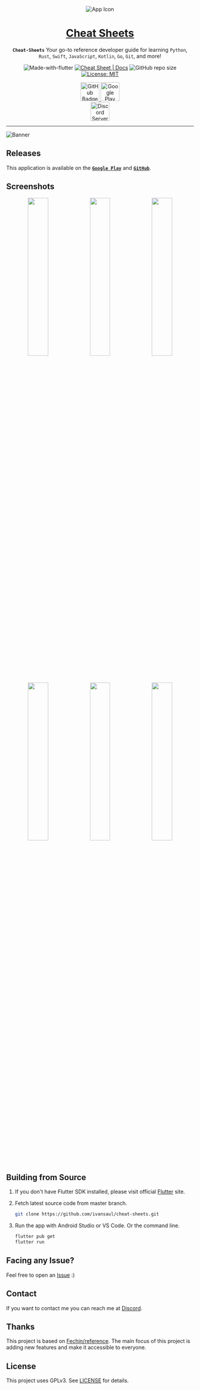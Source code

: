 <div align="center">

![App Icon][app-icon]

<h1 style="border-bottom: none">
    <b><a href="#">Cheat Sheets</a></b>
</h1>

**`Cheat-Sheets`** Your go-to reference developer guide for learning `Python`, `Rust`, `Swift`, `JavaScript`, `Kotlin`, `Go`, `Git`, and more!

![Made-with-flutter](https://img.shields.io/badge/Made%20with-Flutter-orange)
[![Cheat Sheet | Docs](https://github.com/ivansaul/cheat-sheets-doc/actions/workflows/docs.yaml/badge.svg)](https://github.com/ivansaul/cheat-sheets-doc/actions/workflows/docs.yaml)
![GitHub repo size](https://img.shields.io/github/repo-size/ivansaul/cheat-sheets)
[![License: MIT](https://img.shields.io/badge/License-GPL-yellow.svg)](https://opensource.org/licenses/MIT)

<a href="https://github.com/ivansaul/cheat-sheets/releases/">
    <img alt="GitHub Badge" src="https://i.imgur.com/RozkoCi.png" height="50px">
</a>
<a href="https://play.google.com/apps/testing/com.ivansaul.cheatsheets">
    <img alt="Google Play Badge" src="https://i.imgur.com/Iv2gaww.png" height="50px">
</a>
<br/>
<a href="https://discord.gg/tDvybtJ7y9">
    <img alt="Discord Server" height="50" src="https://cdn.jsdelivr.net/npm/@intergrav/devins-badges@3/assets/cozy/social/discord-plural_vector.svg">
</a>
</div>

---

![Banner][banner]

## Releases

This application is available on the [**`Google Play`**][google-play] and [**`GitHub`**][github-releases].

## Screenshots

<div align="center">
<img src="https://i.imgur.com/Pnj2cKv.png" width="33%"><img src="https://i.imgur.com/4hD0dzb.png" width="33%"><img src="https://i.imgur.com/sfxo3Qw.png" width="33%">

<img src="https://i.imgur.com/293myFM.png" width="33%"><img src="https://i.imgur.com/Hq1zH8N.png" width="33%"><img src="https://i.imgur.com/tV5akSg.png" width="33%">
</div>

## Building from Source

1. If you don't have Flutter SDK installed, please visit official [Flutter][flutter] site.
2. Fetch latest source code from master branch.

    ```bash
    git clone https://github.com/ivansaul/cheat-sheets.git
    ```

3. Run the app with Android Studio or VS Code. Or the command line.

    ```bash
    flutter pub get
    flutter run
    ```

## Facing any Issue?

Feel free to open an [Issue][issue] :)

## Contact

If you want to contact me you can reach me at [Discord][discord].

## Thanks

This project is based on [Fechin/reference][reference]. The main focus of this project is adding new features and make it accessible to everyone.

## License

This project uses GPLv3. See [LICENSE] for details.

[license]: ./LICENSE
[reference]: https://github.com/Fechin/reference
[discord]: https://discord.com/users/744755977684779038
[issue]: https://github.com/ivansaul/cheat-sheets/issues
[flutter]: https://flutter.dev
[banner]: https://i.imgur.com/XjpdMoW.png
[github-releases]: https://github.com/ivansaul/cheat-sheets/releases
[google-play]: https://play.google.com/store/apps/details?id=com.ivansaul.cheatsheets
[app-icon]: https://i.imgur.com/m2fO1J9.png
